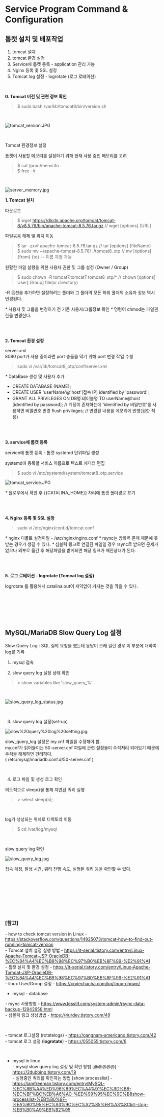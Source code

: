 # Service Program Command & Configuration


## 톰캣 설치 및 배포작업
1. tomcat 설치
2. tomcat 환경 설정
3. Service에 톰캣 등록 - application 관리 가능
4. Nginx 등록 및 SSL 설정
5. Tomcat log 설정 - logrotate (로그 로테이션)

<br>

**0. Tomcat 버전 및 관련 정보 확인**
> $ sudo bash /var/lib/tomcat8/bin/version.sh

<br>

![tomcat_version.JPG](img/tomcat_version.JPG)


<br>

Tomcat 환경정보 설정

톰켓이 사용할 메모리를 설정하기 위해 현재 사용 중인 메모리를 고려 <br>

> $ cat /proc/meminfo <br>
> $ free -h

<br>

![server_memory.jpg](img/server_memory.jpg)


**1. Tomcat 설치**

다운로드
> $ wget https://dlcdn.apache.org/tomcat/tomcat-8/v8.5.76/bin/apache-tomcat-8.5.76.tar.gz   // wget [options] {URL}

파일묶음 해제 및 위치 이동
> $ tar -zxvf apache-tomcat-8.5.76.tar.gz         // tar [options] {fileName} <br>
> $ sudo mv ~/apache-tomcat-8.5.76/ ./tomcat8_otp           // mv [options] {from} {to}  -- 이름 지정 가능


원활한 파일 실행을 위한 사용자 권한 및 그룹 설정 (Owner / Group)
> $ sudo chown -R tomcat7.tomcat7 tomcat8_otp/*      // chown [options] User[:Group] file(or directory) <br>

-R 옵션을 추가하면 설정하려는 폴더와 그 폴더의 모든 하위 폴더의 소유자 정보 역시 변경된다.

_*_ 사용자 및 그룹을 변경하기 전 기존 사용자/그룹정보 확인
_*_ 명령어 chmod는 파일권한을 변경한다.


<br><br>

**2. Tomcat 환경 설정**

server.xml <br>
8080 port가 사용 중이라면 port 충돌을 막기 위해 port 변경 작업 수행
> sudo vi /var/lib/tomcat8_otp/conf/server.xml


_*_ DataBase 생성 및 사용자 추가
  * CREATE DATABASE {NAME};
  * CREATE USER 'userName'@'host'(접속 IP) identified by 'password';
  * GRANT ALL PRIVILEGES ON DB명.테이블명 TO userName@host [identified by password];    // 계정이 존재하는데 'identified by 비밀번호'를 사용하면 비밀번호 변경
    flush privileges;    // 변경된 내용을 메모리에 반영(권한 적용)



<br><br>

**3. service에 톰캣 등록**

service에 톰캣 등록 - 톰캣 systemd 단위파일 생성

systemd에 등록할 서비스 이름으로 텍스트 에디터 편집
> $ sudo vi /etc/systemd/system/tomcat8_otp.service

![tomcat_service.JPG](./img/tomcat_service.JPG)

_*_ 플로우에서 확인 후 {{CATALINA_HOME}} 자리에 톰캣 폴더경로 표기

<br><br>


**4. Nginx 등록 및 SSL 설정**
> sudo vi /etc/nginx/conf.d/tomcat.conf

_*_ nginx 디폴트 설정파일 - /etc/nginx/nginx.conf
_*_ rsync는 방화벽 문제 때문에 못받는 경우가 생길 수 있다.
_*_ 심볼릭 링크로 연결된 파일일 경우 rsync로 받으면 문제가 없으나 외부로 옮긴 후 해당파일을 받게되면 해당 링크가 깨진상태가 된다.

<br><br>

**5. 로그 로테이션 - logrotate (Tomcat log 설정)**

logrotate 를 활용해서 catalina.out이 제약없이 커지는 것을 막을 수 있다.





<br><br>



<br><br>

## MySQL/MariaDB Slow Query Log 설정

Slow Query Log : SQL 질의 요청을 했는데 응답이 오래 걸린 경우 이 부분에 대하여 log를 기록

1. mysql 접속

2. slow query log 설정 상태 확인
   
  > *>* show variables like 'slow_query_%'

<br>

  ![slow_query_log_status.jpg](./img/slow_query_log_status.jpg)


<br>

3. slow query log 설정(set-up)

  ![slow%20query%20log%20setting.jpg](./img/slow%20query%20log%20setting.jpg)

slow_query_log 설정은 my.cnf 파일을 수정해야 함. <br>
my.cnf가 읽어들이는 50-server.cnf 파일에 관련 설정들이 주석처리 되어있기 때문에 주석을 해제하면 편리하다. <br>
( /etc/mysql/mariadb.conf.d/50-server.cnf )


<br>

4. 로그 파일 및 생성 로그 확인

의도적으로 sleep()을 통해 지연된 쿼리 실행

> *>* select sleep(5);

<br>

log가 생성되는 위치로 디렉토리 이동
> $ cd /var/log/mysql

<br>

slow query log 확인

![slow_query_log.jpg](./img/slow_query_log.jpg)

 접속 계정, 발생 시간, 쿼리 진행 속도, 실행된 쿼리 등을 확인할 수 있다.

<br><br>




<br><br>
<br><br>

### [참고] <br>
  *-* how to check tomcat version in Linux - https://stackoverflow.com/questions/14925073/tomcat-how-to-find-out-running-tomcat-version <br>
  *-* Tomcat 설치 설정 실행 방법 - https://it-serial.tistory.com/entry/Linux-Apache-Tomcat-JSP-OracleDB-%EC%84%A4%EC%B9%98%EC%97%B0%EB%8F%99-%E2%91%A1 <br>
  *-* 톰캣 설치 및 환경 설정 - https://it-serial.tistory.com/entry/Linux-Apache-Tomcat-JSP-OracleDB-%EC%84%A4%EC%B9%98%EC%97%B0%EB%8F%99-%E2%91%A1 <br>
  *-* linux User/Group 설정 - https://codechacha.com/ko/linux-chown/ <br>

  * mysql
  *-* database 

  *-* rsync 사용방법 - https://www.lesstif.com/system-admin/rsync-data-backup-12943658.html <br>
  *-* 심볼릭 링크 생성방법 - https://4urdev.tistory.com/49 <br>

  <br>

  *-* tomcat 로그설정 (rotatelogs) - https://gangnam-americano.tistory.com/42 <br>
  *-* tomcat 로그 설정 (**logrotate**) - https://055055.tistory.com/6 <br>

  <br>

  * mysql in linux <br>
  *-* mysql slow query log 설정 및 확인 방법 [@@@@@] - https://2dubbing.tistory.com/19 <br>
  *-* 실행중인 쿼리를 확인하는 방법 [show processlist] - https://iamfreeman.tistory.com/entry/MySQL-%EC%8B%A4%ED%96%89%EC%A4%91%EC%9D%B8-%EC%BF%BC%EB%A6%AC-%ED%99%95%EC%9D%B8show-processlist-%EB%B0%8F-%EA%B0%95%EC%A0%9C%EC%A2%85%EB%A3%8Ckill-stop-%EB%B0%A9%EB%B2%95 <br>

